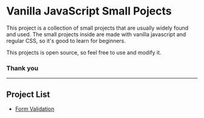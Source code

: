 # Vanilla JavaScript Small Pojects

This project is a collection of small projects that are usually widely found and used. The small projects inside are made with vanilla javascript and regular CSS, so it's good to learn for beginners.

This projects is open source, so feel free to use and modify it.
### Thank you
___

## Project List
- [Form Validation](https://github.com/nukumalik/vanilla-javascript-small-projects/input-validator)